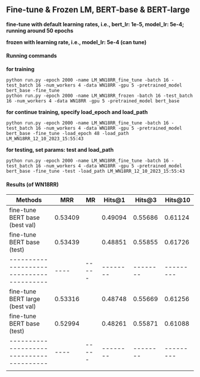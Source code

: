 ## Fine-tune & Frozen LM, BERT-base & BERT-large

**fine-tune with default learning rates, i.e., bert_lr: 1e-5, model_lr: 5e-4; running around 50 epochs**

**frozen with learning rate, i.e., model_lr: 5e-4 (can tune)**

#### Running commands
**for training**
```
python run.py -epoch 2000 -name LM_WN18RR_fine_tune -batch 16 -test_batch 16 -num_workers 4 -data WN18RR -gpu 5 -pretrained_model bert_base -fine_tune
python run.py -epoch 2000 -name LM_WN18RR_frozen -batch 16 -test_batch 16 -num_workers 4 -data WN18RR -gpu 5 -pretrained_model bert_base
```

**for continue training, specify load_epoch and load_path**
```
python run.py -epoch 2000 -name LM_WN18RR_fine_tune -batch 16 -test_batch 16 -num_workers 4 -data WN18RR -gpu 5 -pretrained_model bert_base -fine_tune -load_epoch 48 -load_path LM_WN18RR_12_10_2023_15:55:43
```

**for testing, set params: test and load_path**
```
python run.py -epoch 2000 -name LM_WN18RR_fine_tune -batch 16 -test_batch 16 -num_workers 4 -data WN18RR -gpu 5 -pretrained_model bert_base -fine_tune -test -load_path LM_WN18RR_12_10_2023_15:55:43
```

#### Results (of WN18RR)

| Methods | MRR | MR | Hits@1 | Hits@3 | Hits@10 |
|--------------------------------------|----|-----|--------|--------|---------|
| fine-tune BERT base (best val)       | 0.53409 |  | 0.49094 | 0.55686 | 0.61124 |
| fine-tune BERT base (test)           | 0.53439 |  | 0.48851 | 0.55855 | 0.61726 |
|----------------------------------------|----|-----|--------|--------|---------|
| fine-tune BERT large (best val)      | 0.53316 |  | 0.48748| 0.55669 | 0.61256 |
| fine-tune BERT base (test)           | 0.52994 |  | 0.48261 | 0.55871 | 0.61088 |
|----------------------------------------|----|-----|--------|--------|---------|
|                  | |  |  |  |  |


